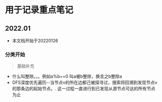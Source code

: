 # 用于记录重点笔记
## 2022.01
- 本文档开始于20220126
### 分类开始
> 基础补充
- 什么叫整除。。。例如a%b==0  叫a被b整除，换言之b整除a
- DFS深度优先遍历--当节点v的所在边都己被探寻过，搜索将回溯到发现节点v的那条边的起始节点。. 这一过程一直进行到已发现从源节点可达的所有节点为止
